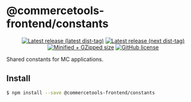# @commercetools-frontend/constants

<p align="center">
  <a href="https://www.npmjs.com/package/@commercetools-frontend/constants"><img src="https://badgen.net/npm/v/@commercetools-frontend/constants" alt="Latest release (latest dist-tag)" /></a> <a href="https://www.npmjs.com/package/@commercetools-frontend/constants"><img src="https://badgen.net/npm/v/@commercetools-frontend/constants/next" alt="Latest release (next dist-tag)" /></a> <a href="https://bundlephobia.com/result?p=@commercetools-frontend/constants"><img src="https://badgen.net/bundlephobia/minzip/@commercetools-frontend/constants" alt="Minified + GZipped size" /></a> <a href="https://github.com/commercetools/merchant-center-application-kit/blob/main/LICENSE"><img src="https://badgen.net/github/license/commercetools/merchant-center-application-kit" alt="GitHub license" /></a>
</p>

Shared constants for MC applications.

## Install

```bash
$ npm install --save @commercetools-frontend/constants
```
